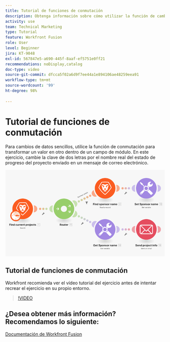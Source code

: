 ```yaml
---
title: Tutorial de funciones de conmutación
description: Obtenga información sobre cómo utilizar la función de cambio para transformar un valor en otro dentro de un campo de módulo en  [!DNL Adobe Workfront Fusion].
activity: use
team: Technical Marketing
type: Tutorial
feature: Workfront Fusion
role: User
level: Beginner
jira: KT-9048
exl-id: 567847e5-a690-445f-8aaf-ef5751e0ff21
recommendations: noDisplay,catalog
doc-type: video
source-git-commit: dfcca5f02a6d9f7ee44a1e894106ae48259eea91
workflow-type: tm+mt
source-wordcount: '99'
ht-degree: 98%

---
```


# Tutorial de funciones de conmutación

Para cambios de datos sencillos, utilice la función de conmutación para transformar un valor en otro dentro de un campo de módulo. En este ejercicio, cambie la clave de dos letras por el nombre real del estado de progreso del proyecto enviado en un mensaje de correo electrónico.

![Una imagen que utiliza la función de conmutación](assets/beyond-basic-modules-3.png)

## Tutorial de funciones de conmutación

Workfront recomienda ver el vídeo tutorial del ejercicio antes de intentar recrear el ejercicio en su propio entorno.

>[!VIDEO](https://video.tv.adobe.com/v/3417448/?quality=12&learn=on&enablevpops&captions=spa)



## ¿Desea obtener más información? Recomendamos lo siguiente:

[Documentación de Workfront Fusion](https://experienceleague.adobe.com/es/docs/workfront-fusion/using/get-started-with-fusion/understand-workfront-fusion/workfront-fusion-overview)
